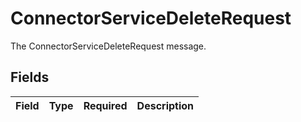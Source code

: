 # ConnectorServiceDeleteRequest

The ConnectorServiceDeleteRequest message.


## Fields

| Field       | Type        | Required    | Description |
| ----------- | ----------- | ----------- | ----------- |